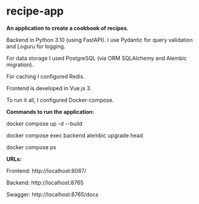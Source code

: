 # recipe-app

**An application to create a cookbook of recipes.**

Backend in Python 3.10 (using FastAPI). I use Pydantic for query validation and Loguru for logging. 

For data storage I used PostgreSQL (via ORM SQLAlchemy and Alembic migration). 

For caching I configured Redis. 

Frontend is developed in Vue.js 3. 

To run it all, I configured Docker-compose.

**Commands to run the application:**

  docker compose up -d --build

  docker compose exec backend alembic upgrade head

  docker compose ps

**URLs:**

  Frontend: http://localhost:8087/

  Backend:  http://localhost:8765

  Swagger:  http://localhost:8765/docs 